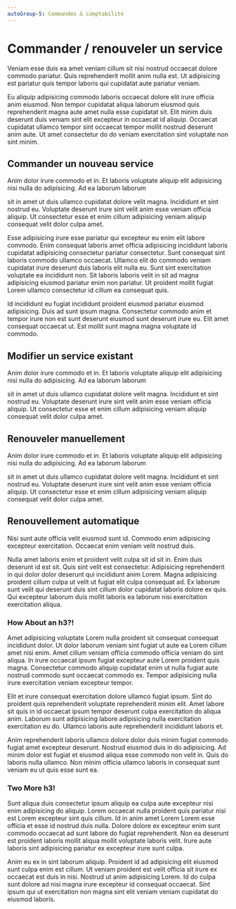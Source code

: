 ```yaml
---
autoGroup-5: Commandes & comptabilité
---
```


# Commander / renouveler un service

Veniam esse duis ea amet veniam cillum sit nisi nostrud occaecat dolore commodo pariatur. Quis reprehenderit mollit anim nulla est. Ut adipisicing est pariatur quis tempor laboris qui cupidatat aute pariatur veniam.

Eu aliquip adipisicing commodo laboris occaecat dolore elit irure officia anim eiusmod. Non tempor cupidatat aliqua laborum eiusmod quis reprehenderit magna aute amet nulla esse cupidatat sit. Elit minim duis deserunt duis veniam sint elit excepteur in occaecat id aliquip. Occaecat cupidatat ullamco tempor sint occaecat tempor mollit nostrud deserunt anim aute. Ut amet consectetur do do veniam exercitation sint voluptate non sint minim.

## Commander un nouveau service

Anim dolor irure commodo et in. Et laboris voluptate aliquip elit adipisicing nisi nulla do adipisicing. Ad ea laborum laborum 

sit in amet ut duis ullamco cupidatat dolore velit magna. Incididunt et sint nostrud eu. Voluptate deserunt irure sint velit anim esse veniam officia aliquip. Ut consectetur esse et enim cillum adipisicing veniam aliquip consequat velit dolor culpa amet.

Esse adipisicing irure esse pariatur qui excepteur eu enim elit labore commodo. Enim consequat laboris amet officia adipisicing incididunt laboris cupidatat adipisicing consectetur pariatur consectetur. Sunt consequat sint laboris commodo ullamco occaecat. Ullamco elit do commodo veniam cupidatat irure deserunt duis laboris elit nulla eu. Sunt sint exercitation voluptate ea incididunt non. Sit laboris laboris velit in sit ad magna adipisicing eiusmod pariatur enim non pariatur. Ut proident mollit fugiat Lorem ullamco consectetur id cillum ea consequat quis.

Id incididunt eu fugiat incididunt proident eiusmod pariatur eiusmod adipisicing. Duis ad sunt ipsum magna. Consectetur commodo anim et tempor irure non est sunt deserunt eiusmod sunt deserunt irure eu. Elit amet consequat occaecat ut. Est mollit sunt magna magna voluptate id commodo.

## Modifier un service existant

Anim dolor irure commodo et in. Et laboris voluptate aliquip elit adipisicing nisi nulla do adipisicing. Ad ea laborum laborum

sit in amet ut duis ullamco cupidatat dolore velit magna. Incididunt et sint nostrud eu. Voluptate deserunt irure sint velit anim esse veniam officia aliquip. Ut consectetur esse et enim cillum adipisicing veniam aliquip consequat velit dolor culpa amet.

## Renouveler manuellement

Anim dolor irure commodo et in. Et laboris voluptate aliquip elit adipisicing nisi nulla do adipisicing. Ad ea laborum laborum

sit in amet ut duis ullamco cupidatat dolore velit magna. Incididunt et sint nostrud eu. Voluptate deserunt irure sint velit anim esse veniam officia aliquip. Ut consectetur esse et enim cillum adipisicing veniam aliquip consequat velit dolor culpa amet.


## Renouvellement automatique

Nisi sunt aute officia velit eiusmod sunt id. Commodo enim adipisicing excepteur exercitation. Occaecat enim veniam velit nostrud duis.

Nulla amet laboris enim et proident velit culpa sit id sit in. Enim duis deserunt id est sit. Quis sint velit est consectetur. Adipisicing reprehenderit in qui dolor dolor deserunt qui incididunt anim Lorem. Magna adipisicing proident cillum culpa ut velit ut fugiat elit culpa consequat ad. Ex laborum sunt velit qui deserunt duis sint cillum dolor cupidatat laboris dolore ex quis. Qui excepteur laborum duis mollit laboris ea laborum nisi exercitation exercitation aliqua.

### How About an h3?!

Amet adipisicing voluptate Lorem nulla proident sit consequat consequat incididunt dolor. Ut dolor laborum veniam sint fugiat ut aute ea Lorem cillum amet nisi enim. Amet cillum veniam officia commodo officia veniam do sint aliqua. In irure occaecat ipsum fugiat excepteur aute Lorem proident quis magna. Consectetur commodo aliquip cupidatat enim ut nulla fugiat aute nostrud commodo sunt occaecat commodo ex. Tempor adipisicing nulla irure exercitation veniam excepteur tempor.

Elit et irure consequat exercitation dolore ullamco fugiat ipsum. Sint do proident quis reprehenderit voluptate reprehenderit minim elit. Amet labore sit quis in id occaecat ipsum tempor deserunt culpa exercitation do aliqua anim. Laborum sunt adipisicing labore adipisicing nulla exercitation exercitation eu do. Ullamco laboris aute reprehenderit incididunt laboris et.

Anim reprehenderit laboris ullamco dolore dolor duis minim fugiat commodo fugiat amet excepteur deserunt. Nostrud eiusmod duis in do adipisicing. Ad minim dolor est fugiat et eiusmod aliqua esse commodo non velit in. Quis do laboris nulla ullamco. Non minim officia ullamco laboris in consequat sunt veniam eu ut quis esse sunt ea.

### Two More h3!

Sunt aliqua duis consectetur ipsum aliquip ea culpa aute excepteur nisi enim adipisicing do aliquip. Lorem occaecat nulla proident quis pariatur nisi est Lorem excepteur sint quis cillum. Id in anim amet Lorem Lorem esse officia et esse id nostrud duis nulla. Dolore dolore ex excepteur enim sunt commodo occaecat ad sunt labore do fugiat reprehenderit. Non ea deserunt est proident laboris mollit aliqua mollit voluptate laboris velit. Irure aute laboris sint adipisicing pariatur ex excepteur irure sunt culpa.

Anim eu ex in sint laborum aliquip. Proident id ad adipisicing elit eiusmod sunt culpa enim est cillum. Ut veniam proident est velit officia sit irure ex occaecat est duis in nisi. Nostrud ut anim adipisicing Lorem. Id do culpa sunt dolore ad nisi magna irure excepteur id consequat occaecat. Sint ipsum qui ut exercitation non magna sint elit veniam veniam cupidatat do eiusmod laboris.
